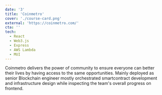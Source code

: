 ```yaml
---
date: '3'
title: 'Coinmetro'
cover: './course-card.png'
external: 'https://coinmetro.com/'
cta: ''
tech:
  - React
  - Web3.js
  - Express
  - AWS Lambda
  - MUI
---
```


Coinmetro delivers the power of community to ensure everyone can better their lives by having access to the same opportunities. Mainly deployed as senior <a>Blockchain</a> engineer mostly orchestrated smartcontract development and infrastructure design while inspecting the team's overall progress on frontend.

